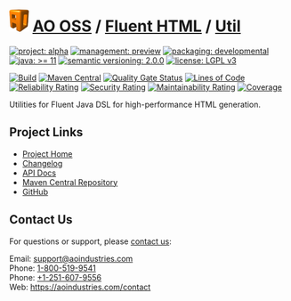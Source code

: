 # [<img src="ao-logo.png" alt="AO Logo" width="35" height="40">](https://github.com/ao-apps) [AO OSS](https://github.com/ao-apps/ao-oss) / [Fluent HTML](https://github.com/ao-apps/ao-fluent-html) / [Util](https://github.com/ao-apps/ao-fluent-html-util)

[![project: alpha](https://oss.aoapps.com/ao-badges/project-alpha.svg)](https://aoindustries.com/life-cycle#project-alpha)
[![management: preview](https://oss.aoapps.com/ao-badges/management-preview.svg)](https://aoindustries.com/life-cycle#management-preview)
[![packaging: developmental](https://oss.aoapps.com/ao-badges/packaging-developmental.svg)](https://aoindustries.com/life-cycle#packaging-developmental)  
[![java: &gt;= 11](https://oss.aoapps.com/ao-badges/java-11.svg)](https://docs.oracle.com/en/java/javase/11/)
[![semantic versioning: 2.0.0](https://oss.aoapps.com/ao-badges/semver-2.0.0.svg)](http://semver.org/spec/v2.0.0.html)
[![license: LGPL v3](https://oss.aoapps.com/ao-badges/license-lgpl-3.0.svg)](https://www.gnu.org/licenses/lgpl-3.0)

[![Build](https://github.com/ao-apps/ao-fluent-html-util/workflows/Build/badge.svg?branch=master)](https://github.com/ao-apps/ao-fluent-html-util/actions?query=workflow%3ABuild)
[![Maven Central](https://maven-badges.herokuapp.com/maven-central/com.aoapps/ao-fluent-html-util/badge.svg)](https://maven-badges.herokuapp.com/maven-central/com.aoapps/ao-fluent-html-util)
[![Quality Gate Status](https://sonarcloud.io/api/project_badges/measure?branch=master&project=com.aoapps%3Aao-fluent-html-util&metric=alert_status)](https://sonarcloud.io/dashboard?branch=master&id=com.aoapps%3Aao-fluent-html-util)
[![Lines of Code](https://sonarcloud.io/api/project_badges/measure?branch=master&project=com.aoapps%3Aao-fluent-html-util&metric=ncloc)](https://sonarcloud.io/component_measures?branch=master&id=com.aoapps%3Aao-fluent-html-util&metric=ncloc)  
[![Reliability Rating](https://sonarcloud.io/api/project_badges/measure?branch=master&project=com.aoapps%3Aao-fluent-html-util&metric=reliability_rating)](https://sonarcloud.io/component_measures?branch=master&id=com.aoapps%3Aao-fluent-html-util&metric=Reliability)
[![Security Rating](https://sonarcloud.io/api/project_badges/measure?branch=master&project=com.aoapps%3Aao-fluent-html-util&metric=security_rating)](https://sonarcloud.io/component_measures?branch=master&id=com.aoapps%3Aao-fluent-html-util&metric=Security)
[![Maintainability Rating](https://sonarcloud.io/api/project_badges/measure?branch=master&project=com.aoapps%3Aao-fluent-html-util&metric=sqale_rating)](https://sonarcloud.io/component_measures?branch=master&id=com.aoapps%3Aao-fluent-html-util&metric=Maintainability)
[![Coverage](https://sonarcloud.io/api/project_badges/measure?branch=master&project=com.aoapps%3Aao-fluent-html-util&metric=coverage)](https://sonarcloud.io/component_measures?branch=master&id=com.aoapps%3Aao-fluent-html-util&metric=Coverage)

Utilities for Fluent Java DSL for high-performance HTML generation.

## Project Links
* [Project Home](https://oss.aoapps.com/fluent-html/util/)
* [Changelog](https://oss.aoapps.com/fluent-html/util/changelog)
* [API Docs](https://oss.aoapps.com/fluent-html/util/apidocs/)
* [Maven Central Repository](https://central.sonatype.com/artifact/com.aoapps/ao-fluent-html-util)
* [GitHub](https://github.com/ao-apps/ao-fluent-html-util)

## Contact Us
For questions or support, please [contact us](https://aoindustries.com/contact):

Email: [support@aoindustries.com](mailto:support@aoindustries.com)  
Phone: [1-800-519-9541](tel:1-800-519-9541)  
Phone: [+1-251-607-9556](tel:+1-251-607-9556)  
Web: https://aoindustries.com/contact
